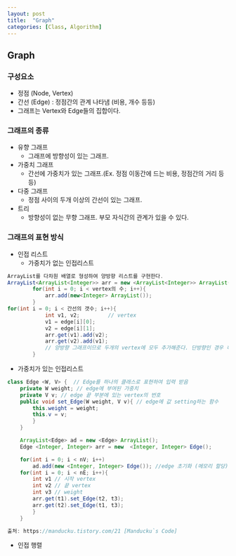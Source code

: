 ```yaml
---
layout: post
title:  "Graph"
categories: [Class, Algorithm]
---
```


## Graph
### 구성요소
- 정점 (Node, Vertex)
- 간선 (Edge) : 정점간의 관계 나타냄 (비용, 개수 등등)
- 그래프는 Vertex와 Edge들의 집합이다.

### 그래프의 종류
- 유향 그래프
  * 그래프에 방향성이 있는 그래프.
- 가중치 그래프
  * 간선에 가중치가 있는 그래프.(Ex. 정점 이동간에 드는 비용, 정점간의 거리 등등)
- 다중 그래프
  * 정점 사이의 두개 이상의 간선이 있는 그래프.
- 트리
  * 방향성이 없는 무향 그래프. 부모 자식간의 관계가 있을 수 있다.

### 그래프의 표현 방식
- 인접 리스트
  * 가중치가 없는 인접리스트

``` java
ArrayList를 다차원 배열로 형성하여 양방향 리스트를 구현한다.
ArrayList<ArrayList<Integer>> arr = new <ArrayList<Integer>> ArrayList(); // 인접 리스트 초기화
        for(int i = 0; i < vertex의 수; i++){
            arr.add(new<Integer> ArrayList());
        }
for(int i = 0; i < 간선의 갯수; i++){
            int v1, v2;         // vertex
            v1 = edge[i][0];
            v2 = edge[i][1];
            arr.get(v1).add(v2);
            arr.get(v2).add(v1);
            // 양방향 그래프이므로 두개의 vertex에 모두 추가해준다. 단방향인 경우 하나만 추가해주면 된다.
        }
```

  * 가중치가 있는 인접리스트

``` java
class Edge <W, V> {  // Edge를 하나의 클래스로 표현하여 입력 받음
    private W weight; // edge에 부여된 가중치
    private V v; // edge 끝 부분에 있는 vertex의 번호
    public void set_Edge(W weight, V v){ // edge에 값 setting하는 함수
        this.weight = weight;
        this.v = v;
        }
    }

    ArrayList<Edge> ad = new <Edge> ArrayList();
    Edge <Integer, Integer> arr = new  <Integer, Integer> Edge();

    for(int i = 0; i < nV; i++)
        ad.add(new <Integer, Integer> Edge()); //edge 초기화 (메모리 할당)
    for(int i = 0; i < nE; i++){
        int v1 // 시작 vertex
        int v2 // 끝 vertex
        int v3 // weight
		arr.get(t1).set_Edge(t2, t3);
        arr.get(t2).set_Edge(t1, t3);
        }
	}

출처: https://manducku.tistory.com/21 [Manducku`s Code]
```

- 인접 행렬